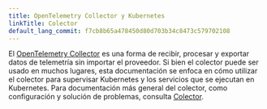 ```yaml
---
title: OpenTelemetry Collector y Kubernetes
linkTitle: Colector
default_lang_commit: f7cb8b65a478450d80d703b34c8473c579702108
---
```


El [OpenTelemetry Collector](/docs/collector/) es una forma de recibir, procesar
y exportar datos de telemetría sin importar el proveedor. Si bien el colector
puede ser usado en muchos lugares, esta documentación se enfoca en
cómo utilizar el colector para supervisar Kubernetes y los servicios que se
ejecutan en Kubernetes. Para documentación más general del colector, como
configuración y solución de problemas, consulta [Colector](/docs/collector/).

